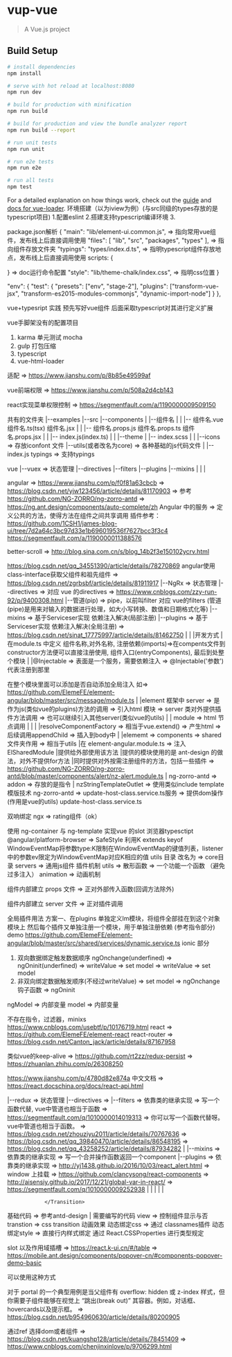 # vup-vue

> A Vue.js project

## Build Setup

``` bash
# install dependencies
npm install

# serve with hot reload at localhost:8080
npm run dev

# build for production with minification
npm run build

# build for production and view the bundle analyzer report
npm run build --report

# run unit tests
npm run unit

# run e2e tests
npm run e2e

# run all tests
npm test
```

For a detailed explanation on how things work, check out the [guide](http://vuejs-templates.github.io/webpack/) and [docs for vue-loader](http://vuejs.github.io/vue-loader).
环境搭建（以为iview为例）(与src同级的types存放的是typescript项目)
1.配置eslint
2.搭建支持typescript编译环境
3.

package.json解析
{
  "main": "lib/element-ui.common.js", => 指向常用vue组件，发布线上后直接调用使用
  "files": [
    "lib",
    "src",
    "packages",
    "types"
  ], => 指向组件存放文件夹
  "typings": "types/index.d.ts", => 指明typescript组件存放地点，发布线上后直接调用使用
  scripts: {

  }  => doc运行命令配置
  "style": "lib/theme-chalk/index.css", => 指明css位置
}

"env": {
    "test": {
      "presets": ["env", "stage-2"],
      "plugins": ["transform-vue-jsx", "transform-es2015-modules-commonjs", "dynamic-import-node"]
    }
  },

vue+typesript 实践
预先写好vue组件
后面采取typescript对其进行定义扩展

vue手脚架没有的配置项目
1. karma 单元测试 mocha
2. gulp 打包压缩
3. typescript
4. vue-html-loader




适配 => https://www.jianshu.com/p/8b85e49599af

vue前端权限 => https://www.jianshu.com/p/508a2d4cb143

react实现菜单权限控制 => https://segmentfault.com/a/1190000009509150

共有的文件夹
|--examples
|--src
  |--components
  |  |--组件名
  |  |  |-- 组件名.vue 组件名.ts(tsx) 组件名.jsx
  |  |  |-- 组件名.props.js 组件名.props.ts 组件名.props.jsx
  |  |  |-- index.js(index.ts)
  |  |
  |--theme
  |  |-- index.scss
  |  |
  |--icons => 存放iconfont 文件
  |--utils(或者改名为core) => 各种基础的js代码文件
  |  |-- index.js 
typings => 支持typings 


vue
|--vuex => 状态管理
|--directives
|--filters
|--plugins
|--mixins
|
|
|  

angular => https://www.jianshu.com/p/f0f81a63cbcb => https://blog.csdn.net/yjw123456/article/details/81170903 => 参考 https://github.com/NG-ZORRO/ng-zorro-antd => https://ng.ant.design/components/auto-complete/zh
Angular 中的服务 => 定义公共的方法，使得方法在组件之间共享调用
插件参考： https://github.com/1CSH1/james-blog-ui/tree/7d2a64c3bc97d33e1b696019536f7627bcc3f3c4
         https://segmentfault.com/a/1190000011388576

better-scroll => http://blog.sina.com.cn/s/blog_14b2f3e150102ycrv.html

https://blog.csdn.net/qq_34551390/article/details/78270869
angular使用class-interface获取父组件和祖先组件 => https://blog.csdn.net/zgrbsbf/article/details/81911917
|--NgRx => 状态管理
|--directives => 对应 vue 的directives => https://www.cnblogs.com/zzy-run-92/p/9400308.html
|--管道(pip)  => pipe，以前叫filter 对应 vue的filters (管道(pipe)是用来对输入的数据进行处理，如大小写转换、数值和日期格式化等)
|--mixins => 基于Serviceser实现 依赖注入解决(局部注册)
|--plugins => 基于Serviceser实现 依赖注入解决(全局注册) => https://blog.csdn.net/sinat_17775997/article/details/81462750
|
|
|开发方式
| 在module.ts 中定义 组件名称,对外名称, 注册依赖(imports)=>在compents文件到constructor方法便可以直接注册使用, 组件入口(entryComponents), 最后到处整个模块
|
|@Injectable => 表面是一个服务，需要依赖注入 => @Injectable('参数') 代表注册到那里

在整个模块里面可以添加是否自动添加全局注入 如=> https://github.com/ElemeFE/element-angular/blob/master/src/message/module.ts 
|
|element 框架中 server => 是作为js(类似vue的plugins)方法的调用 => 引入html 模块 => server 类对外提供插件方法调用 => 也可以继续引入其他server(类似vue的utils)
|
|              module => html 节点调用
| 
|
|
|resolveComponentFactory => 相当于vue.extend() => 产生html => 后续调用appendChild => 插入到body中
|
|elememt => components => shared 文件夹作用 => 相当于utils 
|在 element-angular.module.ts => 注入ElSharedModule |提供给外部使用该方法
|提供的模块使用的是 ant-design 的做法，对外不提供for方法
|同时提供对外按需注册组件的方法，包括一些插件 => https://github.com/NG-ZORRO/ng-zorro-antd/blob/master/components/alert/nz-alert.module.ts
| ng-zorro-antd => addon => 存放的是指令
| nzStringTemplateOutlet => 使用类似include template 模版技术 
  ng-zorro-antd => update-host-class.service.ts服务 => 提供dom操作(作用是vue的utils)
  update-host-class.service.ts

双响绑定 ngx => rating组件（ok）

使用 ng-container 与 ng-template 实现vue 的slot 
浏览器typesctipt @angular/platform-browser  => SafeStyle 
利用K extends keyof WindowEventMap将参数type:K限制在WindowEventMap的键值列表，listener中的参数ev限定为WindowEventMap对应K相应的值
utils 目录 改名为 => core目录
servers => 通用js组件 插件机制
utils => 散形函数 => 一个功能一个函数 （避免过多注入）
animation => 动画机制


组件内部建立 props 文件 => 正对外部传入函数(回调方法除外)

组件内部建立 server 文件 => 正对插件调用

全局插件用法
方案一、在plugins 单独定义lm模块，将组件全部挂在到这个对象模块上
       然后每个插件又单独注册一个模块，用于单独注册依赖 (参考指令部分)
       demo https://github.com/ElemeFE/element-angular/blob/master/src/shared/services/dynamic.service.ts
       ionic 部分

1. 双向数据绑定触发数据顺序 ngOnchange(underfined) => ngOninit(underfined) =>  writeValue => set model => writeValue => set model
2. 非双向绑定数据触发顺序(不经过writeValue) => set model => ngOnchange钩子函数 => ngOninit

ngModel => 内部变量
model => 内部变量

不存在指令，过滤器，minixs
https://www.cnblogs.com/usebtf/p/10176719.html
react => https://github.com/ElemeFE/element-react
react-router => https://blog.csdn.net/Canton_jack/article/details/87167958

类似vue的keep-alive => https://github.com/rt2zz/redux-persist => https://zhuanlan.zhihu.com/p/26308250

https://www.jianshu.com/p/4780d82e874a
中文文档 => https://react.docschina.org/docs/react-api.html

|--redux => 状态管理
|--directives => 
|--filters => 依靠类的继承实现 => 写一个函数代替, vue中管道也相当于函数 => https://segmentfault.com/q/1010000014019313 => 你可以写一个函数代替呀。vue中管道也相当于函数。 => https://blog.csdn.net/zhouziyu2011/article/details/70767636 => https://blog.csdn.net/qq_39840470/article/details/86548195 => https://blog.csdn.net/qq_43258252/article/details/87934282
|
|--mixins => 依靠类的继承实现 => 写一个合并操作函数返回一个component
|--plugins => 依靠类的继承实现 => http://yj1438.github.io/2016/10/03/react_alert.html => window 上挂载  => https://github.com/clancysong/react-components => http://aisensiy.github.io/2017/12/21/global-var-in-react/ => https://segmentfault.com/q/1010000009252938
|
|
|
|
|


                </Transition>

基础代码 => 参考antd-design
| 需要编写的代码
  view => 控制组件显示与否
  transtion => css transition 动画效果
  动态绑定css => 通过 classnames插件
  动态绑定style => 直接行内样式绑定
通过 React.CSSProperties 进行类型规定

slot 以及作用域插槽 => https://react.k-ui.cn/#/table
 => https://mobile.ant.design/components/popover-cn/#components-popover-demo-basic

可以使用这种方式 

对于 portal 的一个典型用例是当父组件有 overflow: hidden 或 z-index 样式，但你需要子组件能够在视觉上 “跳出(break out)” 其容器。例如，对话框、hovercards以及提示框。 => https://blog.csdn.net/b954960630/article/details/80200905

通过ref 选择dom或者组件 => https://blog.csdn.net/kuangshp128/article/details/78451409 => https://www.cnblogs.com/chenjinxinlove/p/9706299.html